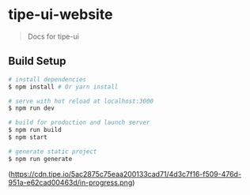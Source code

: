 # tipe-ui-website

> Docs for tipe-ui

## Build Setup

```bash
# install dependencies
$ npm install # Or yarn install

# serve with hot reload at localhost:3000
$ npm run dev

# build for production and launch server
$ npm run build
$ npm start

# generate static project
$ npm run generate
```

(https://cdn.tipe.io/5ac2875c75eaa200133cad71/4d3c7f16-f509-476d-951a-e62cad00463d/in-progress.png)
